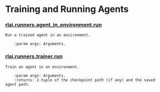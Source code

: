 # Training and Running Agents
### [rlai.runners.agent_in_environment.run](../src/rlai/runners/agent_in_environment.py)
```
Run a trained agent in an environment.

    :param args: Arguments.
```
### [rlai.runners.trainer.run](../src/rlai/runners/trainer.py)
```
Train an agent in an environment.

    :param args: Arguments.
    :returns: 2-tuple of the checkpoint path (if any) and the saved agent path.
```
